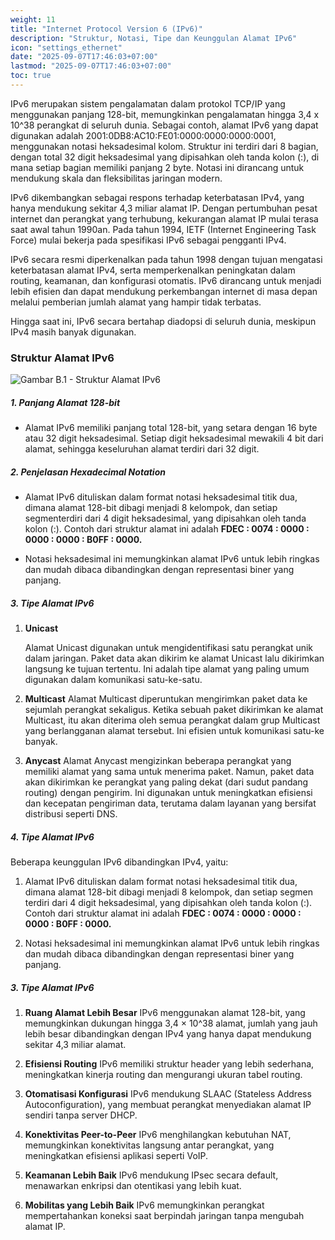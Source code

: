 ```yaml
---
weight: 11
title: "Internet Protocol Version 6 (IPv6)"
description: "Struktur, Notasi, Tipe dan Keunggulan Alamat IPv6"
icon: "settings_ethernet"
date: "2025-09-07T17:46:03+07:00"
lastmod: "2025-09-07T17:46:03+07:00"
toc: true
---
```


IPv6 merupakan sistem pengalamatan dalam protokol TCP/IP yang menggunakan panjang 128-bit, memungkinkan pengalamatan hingga 3,4 x 10^38
perangkat di seluruh dunia. Sebagai contoh, alamat IPv6 yang dapat digunakan adalah 2001:0DB8:AC10:FE01:0000:0000:0000:0001, menggunakan notasi heksadesimal kolom. Struktur ini terdiri dari 8 bagian, dengan total 32 digit heksadesimal yang dipisahkan oleh tanda kolon (:), di mana setiap bagian memiliki panjang 2 byte. Notasi ini dirancang untuk mendukung skala dan fleksibilitas jaringan modern.

IPv6 dikembangkan sebagai respons terhadap keterbatasan IPv4, yang hanya mendukung sekitar 4,3 miliar alamat IP. Dengan pertumbuhan pesat internet dan perangkat yang terhubung, kekurangan alamat IP mulai terasa saat awal tahun 1990an. Pada tahun 1994, IETF (Internet Engineering Task Force) mulai bekerja pada spesifikasi IPv6 sebagai pengganti IPv4.

IPv6 secara resmi diperkenalkan pada tahun 1998 dengan tujuan mengatasi keterbatasan alamat IPv4, serta memperkenalkan peningkatan dalam routing, keamanan, dan konfigurasi otomatis. IPv6 dirancang untuk menjadi lebih efisien dan dapat mendukung perkembangan internet di masa depan melalui pemberian jumlah alamat yang hampir tidak terbatas.

Hingga saat ini, IPv6 secara bertahap diadopsi di seluruh dunia, meskipun IPv4 masih banyak digunakan.

### Struktur Alamat IPv6

<div class="d-flex justify-content-center w-100">
<img src="/images/babOne/b.2.png" alt="Gambar B.1 - Struktur Alamat IPv6" class="img-fluid mb-3 responsive-img">
</div>

<h5>1. Panjang Alamat 128-bit</h5>
   
   - <p>   Alamat IPv6 memiliki panjang total 128-bit, yang setara dengan 16 byte atau 32 digit heksadesimal. Setiap digit heksadesimal mewakili 4 bit dari alamat, sehingga keseluruhan alamat terdiri dari 32 digit.
   </p>

<h5>2. Penjelasan Hexadecimal Notation</h5>

- <p>Alamat IPv6 dituliskan dalam format notasi heksadesimal titik dua, dimana alamat 128-bit dibagi  menjadi 8 kelompok, dan setiap segmenterdiri dari 4 digit heksadesimal, yang dipisahkan oleh tanda kolon (:). Contoh dari struktur alamat ini adalah <strong>FDEC : 0074 : 0000 : 0000 : 0000 : B0FF : 0000.</strong>
  </p>
- Notasi heksadesimal ini memungkinkan alamat IPv6 untuk lebih ringkas
  dan mudah dibaca dibandingkan dengan representasi biner yang panjang.

<h5>3. Tipe Alamat IPv6 </h5>

<span></span>

1. <strong>Unicast</strong>

   Alamat Unicast digunakan untuk mengidentifikasi satu perangkat unik dalam jaringan. Paket data akan dikirim ke alamat Unicast lalu dikirimkan langsung ke tujuan tertentu. Ini adalah tipe alamat yang paling umum digunakan dalam komunikasi satu-ke-satu.

2. <strong>Multicast</strong>
   Alamat Multicast diperuntukan mengirimkan paket data ke sejumlah perangkat sekaligus. Ketika sebuah paket dikirimkan ke alamat Multicast, itu akan diterima oleh semua perangkat dalam grup Multicast yang berlangganan alamat tersebut. Ini efisien untuk komunikasi satu-ke banyak.

3. <strong>Anycast</strong>
   Alamat Anycast mengizinkan beberapa perangkat yang memiliki alamat yang sama untuk menerima paket. Namun, paket data akan dikirimkan ke perangkat yang paling dekat (dari sudut pandang routing) dengan pengirim. Ini digunakan untuk meningkatkan efisiensi dan kecepatan
   pengiriman data, terutama dalam layanan yang bersifat distribusi seperti DNS.

<h5>4. Tipe Alamat IPv6 </h5>

Beberapa keunggulan IPv6 dibandingkan IPv4, yaitu:

1.  Alamat IPv6 dituliskan dalam format notasi heksadesimal titik dua, dimana alamat 128-bit dibagi menjadi 8 kelompok, dan setiap segmen terdiri dari 4 digit heksadesimal, yang dipisahkan oleh tanda kolon (:). Contoh dari struktur alamat ini adalah <strong>FDEC : 0074 : 0000 : 0000 : 0000 : B0FF : 0000.</strong>

2.  Notasi heksadesimal ini memungkinkan alamat IPv6 untuk lebih ringkas dan mudah dibaca dibandingkan dengan representasi biner yang panjang.

<h5>3. Tipe Alamat IPv6 </h5>

<span></span>

1. <strong>Ruang Alamat Lebih Besar</strong>
   IPv6 menggunakan alamat 128-bit, yang memungkinkan dukungan hingga 3,4 × 10^38 alamat, jumlah yang jauh lebih besar dibandingkan dengan IPv4 yang hanya dapat mendukung sekitar 4,3 miliar alamat.

2. <strong>Efisiensi Routing</strong>
   IPv6 memiliki struktur header yang lebih sederhana, meningkatkan kinerja routing dan mengurangi ukuran tabel routing.

3. <strong>Otomatisasi Konfigurasi</strong>
   IPv6 mendukung SLAAC (Stateless Address Autoconfiguration), yang membuat perangkat menyediakan alamat IP sendiri tanpa server DHCP.

4. <strong>Konektivitas Peer-to-Peer</strong>
   IPv6 menghilangkan kebutuhan NAT, memungkinkan konektivitas langsung antar perangkat, yang meningkatkan efisiensi aplikasi seperti
   VoIP.

5. <strong>Keamanan Lebih Baik</strong>
   IPv6 mendukung IPsec secara default, menawarkan enkripsi dan otentikasi yang lebih kuat.

6. <strong>Mobilitas yang Lebih Baik</strong>
   IPv6 memungkinkan perangkat mempertahankan koneksi saat berpindah jaringan tanpa mengubah alamat IP.
